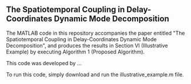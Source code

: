 ## The Spatiotemporal Coupling in Delay-Coordinates Dynamic Mode Decomposition
The MATLAB code in this repository accompanies the paper entitled "The Spatiotemporal Coupling in Delay-Coordinates Dynamic Mode Decomposition", and produces the results in Section VI (Illustrative Example) by executing Algorithm 1 (Proposed Algorithm).

This code was developed by ...

To run this code, simply download and run the illustrative_example.m file.
